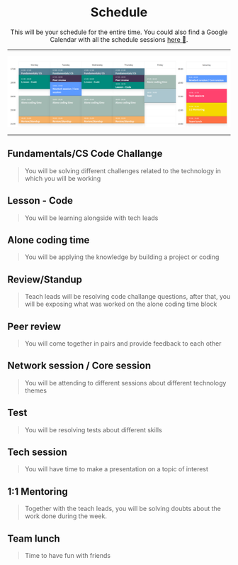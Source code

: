 <h1 align="center">Schedule</h1>
<p align="center">This will be your schedule for the entire time. You could also find a Google Calendar with all the schedule sessions  <a href="https://calendar.google.com/calendar/u/1?cid=Y190aTllaXNuazExaGhsNXRrOHZvNHRkdGs3MEBncm91cC5jYWxlbmRhci5nb29nbGUuY29t">here 📅</a>.</p>

------

![alt text](../assets/schedule/0_schedule_2021.png "schedule 2021")

------
 

## Fundamentals/CS Code Challange
> You will be solving different challenges related to the technology in which you will be working

## Lesson - Code
> You will be learning alongside with tech leads

## Alone coding time
> You will be applying the knowledge by building a project or coding 

## Review/Standup
> Teach leads will be resolving code challange questions, after that, you will be exposing what was worked on the alone coding time block

## Peer review
> You will come together in pairs and provide feedback to each other

## Network session / Core session
> You will be attending to different sessions about different technology themes

## Test
> You will be resolving tests about different skills

## Tech session
> You will have time to make a presentation on a topic of interest

## 1:1 Mentoring
> Together with the teach leads, you will be solving doubts about the work done during the week.

## Team lunch
> Time to have fun with friends